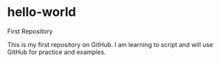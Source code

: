 # hello-world
First Repository

This is my first repository on GitHub.
I am learning to script and will use GitHub for practice and examples.
